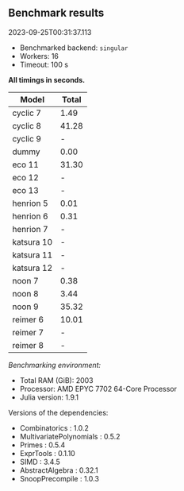 ## Benchmark results

2023-09-25T00:31:37.113

- Benchmarked backend: `singular`
- Workers: 16
- Timeout: 100 s

**All timings in seconds.**

|Model|Total|
|-----|---|
|cyclic 7|1.49|
|cyclic 8|41.28|
|cyclic 9| - |
|dummy|0.00|
|eco 11|31.30|
|eco 12| - |
|eco 13| - |
|henrion 5|0.01|
|henrion 6|0.31|
|henrion 7| - |
|katsura 10| - |
|katsura 11| - |
|katsura 12| - |
|noon 7|0.38|
|noon 8|3.44|
|noon 9|35.32|
|reimer 6|10.01|
|reimer 7| - |
|reimer 8| - |

*Benchmarking environment:*

* Total RAM (GiB): 2003
* Processor: AMD EPYC 7702 64-Core Processor                
* Julia version: 1.9.1

Versions of the dependencies:

* Combinatorics : 1.0.2
* MultivariatePolynomials : 0.5.2
* Primes : 0.5.4
* ExprTools : 0.1.10
* SIMD : 3.4.5
* AbstractAlgebra : 0.32.1
* SnoopPrecompile : 1.0.3
